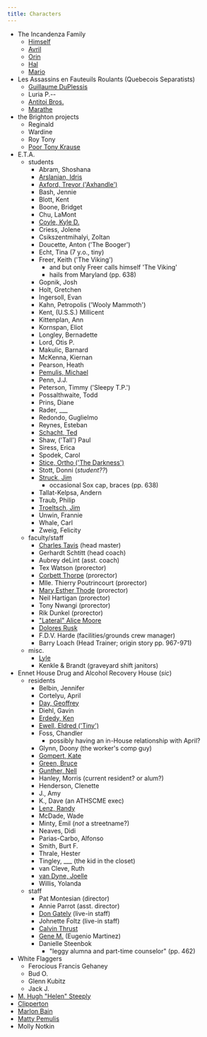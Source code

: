 ```yaml
---
title: Characters
---
```


* The Incandenza Family
  * [Himself](/infinite-notes/characters/Himself)
  * [Avril](/infinite-notes/characters/Avril)
  * [Orin](/infinite-notes/characters/Orin)
  * [Hal](/infinite-notes/characters/Hal)
  * [Mario](/infinite-notes/characters/Mario)
* Les Assassins en Fauteuils Roulants (Quebecois Separatists)
  * [Guillaume DuPlessis](/infinite-notes/characters/DuPlessis)
  * Luria P.--
  * [Antitoi Bros.](/infinite-notes/characters/Antitoi_Brothers)
  * [Marathe](/infinite-notes/characters/Marathe)
* the Brighton projects
  * Reginald
  * Wardine
  * Roy Tony
  * [Poor Tony Krause](/infinite-notes/characters/Poor_Tony)
* E.T.A.
  * students
    * Abram, Shoshana
    * [Arslanian, Idris](/infinite-notes/characters/Idris_Arslanian)
    * [Axford, Trevor ('Axhandle')](/infinite-notes/characters/Axford)
    * Bash, Jennie
    * Blott, Kent
    * Boone, Bridget
    * Chu, LaMont
    * [Coyle, Kyle D.](/infinite-notes/characters/Coyle)
    * Criess, Jolene
    * Csikszentmihalyi, Zoltan
    * Doucette, Anton ('The Booger')
    * Echt, Tina (7 y.o., tiny)
    * Freer, Keith ('The Viking')
      * and but only Freer calls himself 'The Viking'
      * hails from Maryland (pp. 638)
    * Gopnik, Josh
    * Holt, Gretchen
    * Ingersoll, Evan
    * Kahn, Petropolis ('Wooly Mammoth')
    * Kent, (U.S.S.) Millicent
    * Kittenplan, Ann
    * Kornspan, Eliot
    * Longley, Bernadette
    * Lord, Otis P.
    * Makulic, Barnard
    * McKenna, Kiernan
    * Pearson, Heath
    * [Pemulis, Michael](/infinite-notes/characters/Pemulis)
    * Penn, J.J.
    * Peterson, Timmy ('Sleepy T.P.')
    * Possalthwaite, Todd
    * Prins, Diane
    * Rader, ___
    * Redondo, Guglielmo
    * Reynes, Esteban
    * [Schacht, Ted](/infinite-notes/characters/Schacht)
    * Shaw, ('Tall') Paul
    * Siress, Erica
    * Spodek, Carol
    * [Stice, Ortho ('The Darkness')](/infinite-notes/characters/Ortho)
    * Stott, Donni (*student??*)
    * [Struck, Jim](/infinite-notes/characters/Struck)
      * occasional Sox cap, braces (pp. 638)
    * Tallat-Kelpsa, Andern
    * Traub, Philip
    * [Troeltsch, Jim](/infinite-notes/characters/Jim_Troeltsch)
    * Unwin, Frannie
    * Whale, Carl
    * Zweig, Felicity
  * faculty/staff
    * [Charles Tavis](/infinite-notes/characters/CT) (head master)
    * Gerhardt Schtitt (head coach)
    * Aubrey deLint (asst. coach)
    * Tex Watson (prorector)
    * [Corbett Thorpe](/infinite-notes/characters/Corbett_Thorpe) (prorector)
    * Mlle. Thierry Poutrincourt (prorector)
    * [Mary Esther Thode](/infinite-notes/characters/Mary_Esther_Thode) (prorector)
    * Neil Hartigan (prorector)
    * Tony Nwangi (prorector)
    * Rik Dunkel (prorector)
    * ["Lateral" Alice Moore](/infinite-notes/characters/Alice_Moore)
    * [Dolores Rusk](/infinite-notes/characters/Dolores_Rusk)
    * F.D.V. Harde (facilities/grounds crew manager)
    * Barry Loach (Head Trainer; origin story pp. 967-971)
  * misc.
    * [Lyle](/infinite-notes/characters/Lyle)
    * Kenkle &amp; Brandt (graveyard shift janitors)
* Ennet House Drug and Alcohol Recovery House (*sic*)
  * residents
    * Belbin, Jennifer
    * Cortelyu, April
    * [Day, Geoffrey](/infinite-notes/characters/Geoffrey_Day)
    * Diehl, Gavin
    * [Erdedy, Ken](/infinite-notes/characters/Erdedy)
    * [Ewell, Eldred ('Tiny')](/infinite-notes/characters/Tiny_Ewell)
    * Foss, Chandler
      * possibly having an in-House relationship with April?
    * Glynn, Doony (the worker's comp guy)
    * [Gompert, Kate](/infinite-notes/characters/Kate_Gompert)
    * [Green, Bruce](/infinite-notes/characters/Bruce_Green)
    * [Gunther, Nell](/infinite-notes/characters/Nell_Gunther)
    * Hanley, Morris (current resident? or alum?)
    * Henderson, Clenette
    * J., Amy
    * K., Dave (an ATHSCME exec)
    * [Lenz, Randy](/infinite-notes/characters/Randy_Lenz)
    * McDade, Wade
    * Minty, Emil (*not* a streetname?)
    * Neaves, Didi
    * Parias-Carbo, Alfonso
    * Smith, Burt F.
    * Thrale, Hester
    * Tingley, ___ (the kid in the closet)
    * van Cleve, Ruth
    * [van Dyne, Joelle](/infinite-notes/characters/Joelle)
    * Willis, Yolanda
  * staff
    * Pat Montesian (director)
    * Annie Parrot (asst. director)
    * [Don Gately](/infinite-notes/characters/Don_Gately) (live-in staff)
    * Johnette Foltz (live-in staff)
    * [Calvin Thrust](/infinite-notes/characters/Calvin_Thrust)
    * [Gene M.](/infinite-notes/characters/Gene_M) (Eugenio Martinez)
    * Danielle Steenbok
      * "leggy alumna and part-time counselor" (pp. 462)
* White Flaggers
  * Ferocious Francis Gehaney
  * Bud O.
  * Glenn Kubitz
  * Jack J.
* [M. Hugh "Helen" Steeply](/infinite-notes/characters/Steeply)
* [Clipperton](/infinite-notes/characters/Clipperton)
* [Marlon Bain](/infinite-notes/characters/Marlon_Bain)
* [Matty Pemulis](/infinite-notes/characters/Matty_Pemulis)
* Molly Notkin
